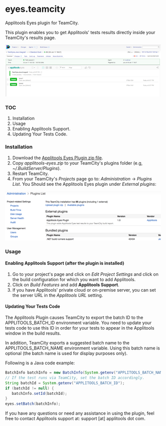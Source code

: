 # eyes.teamcity
Applitools Eyes plugin for TeamCity.

This plugin enables you to get Applitools' tests results directly inside your TeamCity's results page.

![Applitools TeamCity Plugin Screenshot](/images/plugin-screenshot-small.png)

### TOC
1. Installation
2. Usage
  1. Enabling Applitools Support.
  2. Updating Your Tests Code.

### Installation
1. Download the [Applitools Eyes Plugin zip file](https://bintray.com/applitools/CI/download_file?file_path=applitools-eyes.zip).
1. Copy *applitools-eyes.zip* to your TeamCity's plugins folder (e.g, *~/.BuildServer/Plugins*).
1. Restart TeamCity.
1. From your TeamCity's *Projects* page go to: *Administration* -> *Plugins List*. You Should see the Applitools Eyes plugin under *External plugins*:

![External plugins list with Applitools](/images/external-plugins-with-applitools.png)

### Usage
#### Enabling Applitools Support (after the plugin is installed)
1. Go to your project's page and click on *Edit Project Settings* and click on the build configuration for which you want to add Applitools.
1. Click on *Build Features* and add **Applitools Support**.
1. If you have Applitools' private cloud or on-premise server, you can set the server URL in the *Applitools URL* setting.

#### Updating Your Tests Code
The Applitools Plugin causes TeamCity to export the batch ID to the APPLITOOLS_BATCH_ID environment variable. You need to update your tests code to use this ID in order for your tests to appear in the Applitools window in the build results.

In addition, TeamCity exports a suggested batch name to the APPLITOOLS_BATCH_NAME environment variable. Using this batch name is optional (the batch name is used for display purposes only).

Following is a Java code example:

```Java
BatchInfo batchInfo = new BatchInfo(System.getenv("APPLITOOLS_BATCH_NAME"));
// If the test runs via TeamCity, set the batch ID accordingly.
String batchId = System.getenv("APPLITOOLS_BATCH_ID");
if (batchId != null) {
   batchInfo.setId(batchId);
}
eyes.setBatch(batchInfo);
```

If you have any questions or need any assistance in using the plugin, feel free to contact Applitools support at: support [at] applitools dot com.
